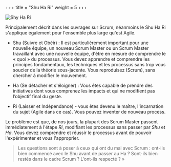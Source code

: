 +++
title = "Shu Ha Ri"
weight = 5
+++

![Shy Ha Ri](../images/shuhari.png)

Principalement décrit dans les ouvrages sur Scrum, néanmoins le Shu Ha Ri s'applique également pour l'ensemble plus large qu'est Agile.

- Shu (Suivre et Obéir) : Il est particulièrement important pour une nouvelle équipe, un nouveau Scrum Master ou un Scrum Master travaillant avec une nouvelle équipe, d'être en mesure de comprendre le « quoi » du processus. Vous devez apprendre et comprendre les principes fondamentaux, les techniques et les processus sans trop vous soucier de la théorie sous-jacente. Vous reproduisez (Scrum), sans chercher à modifier le mouvement.

- Ha (Se détacher et s'éloigner) : Vous êtes capable de prendre des initiatives dont vous comprenez les impacts et qui ne modifient pas l’objectif final du geste.

- Ri (Laisser et Indépendance) - vous êtes devenu le maître, l'incarnation du sujet (Agile dans ce cas). Vous pouvez inventer de nouveau process.

Le problème est que, de nos jours, la plupart des Scrum Master passent immédiatement à l'étape *Ri*, modifiant les processus sans passer par *Shu* et *Ha*. Vous devez comprendre et réussir le processus avant de pouvoir l'expérimenter et vous l'approprier. 
          
> Les questions sont à poser à ceux qui ont du mal avec Scrum : ont-ils bien commencé avec le Shu avant de passer au Ha ? Sont-ils bien restés dans le cadre Scrum ? L’ont-ils respecté ? »

